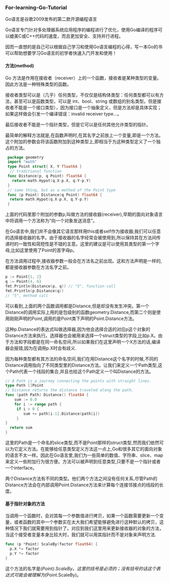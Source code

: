 ### For-learning-Go-Tutorial

Go语言是谷歌2009发布的第二款开源编程语言

Go语言专门针对多处理器系统应用程序的编程进行了优化，使用Go编译的程序可以媲美C或C++代码的速度，而且更加安全、支持并行进程。

因而一直想的是自己可以根据自己学习和使用Go语言编程的心得，写一本Go的书可以帮助想要学习Go语言的初学者快速入门开发和使用！

#### 方法(method)
Go 方法是作用在接收者（receiver）上的一个函数，接收者是某种类型的变量。因此方法是一种特殊类型的函数。

接收者类型可以是（几乎）任何类型，不仅仅是结构体类型：任何类型都可以有方法，甚至可以是函数类型，可以是 int、bool、string 或数组的别名类型。但是接收者不能是一个接口类型），因为接口是一个抽象定义，但是方法却是具体实现；如果这样做会引发一个编译错误：invalid receiver type…。

最后接收者不能是一个指针类型，但是它可以是任何其他允许类型的指针。

最简单的解释方法就是,在函数声明时,在其名字之前放上一个变量,即是一个方法。这个附加的参数会将该函数附加到这种类型上,即相当于为这种类型定义了一个独占的方法。

```go
 package geometry
 import "math"
 type Point struct{ X, Y float64 }
  // traditional function
 func Distance(p, q Point) float64 {
   return math.Hypot(q.X-p.X, q.Y-p.Y)
 }
 // same thing, but as a method of the Point type
 func (p Point) Distance(q Point) float64 {
  return math.Hypot(q.X-p.X, q.Y-p.Y) 
 }
```
上面的代码里那个附加的参数p,叫做方法的接收器(receiver),早期的面向对象语言中将调用一个方法称为“向一个对象发送消息”。

在Go语言中,我们并不会像其它语言那样用this或者self作为接收器;我们可以任意的选择接收器的名字。由于接收器的名字经常会被使用到,所以保持其在方法间传递时的一致性和简短性是不错的主意。这里的建议是可以使用其类型的第一个字母,比如这里使用了Point的首字母p。

在方法调用过程中,接收器参数一般会在方法名之前出现。这和方法声明是一样的,都是接收器参数在方法名字之前。
```go
p := Point{1, 2}
q := Point{4, 6}
fmt.Println(Distance(p, q)) // "5", function call
fmt.Println(p.Distance(q))
// "5", method call
```

可以看到,上面的两个函数调用都是Distance,但是却没有发生冲突。第一个Distance的调用实际上用的是包级别的函数geometry.Distance,而第二个则是使用刚刚声明的Point,调用的是Point类下声明的Point.Distance方法。

这种p.Distance的表达式叫做选择器,因为他会选择合适的对应p这个对象的Distance方法来执行。选择器也会被用来选择一个struct类型的字段,比如p.X。由于方法和字段都是在同一命名空间,所以如果我们在这里声明一个X方法的话,编译器会报错,因为在调用p.X时会有歧义.


因为每种类型都有其方法的命名空间,我们在用Distance这个名字的时候,不同的Distance调用指向了不同类型里的Distance方法。让我们来定义一个Path类型,这个Path代表一个线段的集合,并且也给这个Path定义一个叫Distance的方法。

```go
// A Path is a journey connecting the points with straight lines.
type Path []Point
// Distance returns the distance traveled along the path.
func (path Path) Distance() float64 {
    sum := 0.0
    for i := range path {
     if i > 0 {
        sum += path[i-1].Distance(path[i])
     }
}
  return sum
}
```

这里的Path是一个命名的slice类型,而不是Point那样的struct类型,然而我们依然可以为它定义方法。在能够给任意类型定义方法这一点上,Go和很多其它的面向对象的语言不太一样。因此在Go语言里,我们为一些简单的数值、字符串、slice、map来定义一些附加行为很方便。方法可以被声明到任意类型,只要不是一个指针或者一个interface。

两个Distance方法有不同的类型。他们两个方法之间没有任何关系,尽管Path的Distance方法会在内部调用Point.Distance方法来计算每个连接邻接点的线段的长度。

#### 基于指针对象的方法

当调用一个函数时，会对其每一个参数值进行拷贝，如果一个函数需要更新一个变量，或者函数的其中一个参数实在太大我们希望能够避免进行这种默认的拷贝，这种情况下我们就需要用到指针了。对应到我们这里用来更新接收器的对象的方法，当这个接受者变量本身比较大时，我们就可以用其指针而不是对象来声明方法.

```go
func (p *Point) ScaleBy(factor float64) {
  p.X *= factor
  p.Y *= factor
}
```
这个方法的名字是(*Point).ScaleBy。这里的括号是必须的；没有括号的话这个表达式可能会被理解为*(Point.ScaleBy)。
